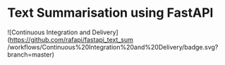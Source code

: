 # Text Summarisation using FastAPI

![Continuous Integration and Delivery](https://github.com/rafapi/fastapi_text_sum
/workflows/Continuous%20Integration%20and%20Delivery/badge.svg?branch=master)
